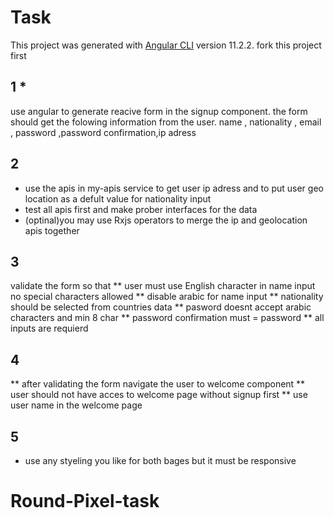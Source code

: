 # Task
This project was generated with [Angular CLI](https://github.com/angular/angular-cli) version 11.2.2.
fork this project first

 
## 1  *
use angular to generate reacive form in the signup component.
 the form should get the folowing information from the user.
 name , nationality , email , password ,password confirmation,ip adress

## 2
 * use the apis in my-apis service to get user ip adress and to put user geo location as a defult value for nationality input
 * test all apis first and make prober interfaces for the data
 * (optinal)you may use Rxjs operators to  merge the ip and geolocation apis together

## 3
validate the form so that 
** user must use English character in name input no special characters allowed
** disable arabic for name input
** nationality should be selected from countries data
** pasword doesnt accept arabic characters and min 8 char
** password confirmation must  = password
** all inputs are requierd

## 4
** after validating the form navigate the user to welcome component 
** user should not have acces to welcome page without signup first
** use user name in the welcome page
## 5
  * use any styeling you like for both bages but it must be responsive
# Round-Pixel-task
